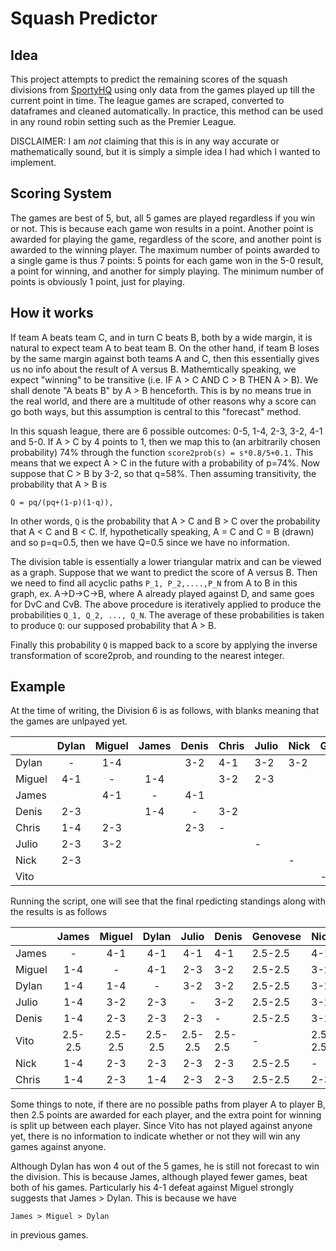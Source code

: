 # Squash Predictor
## Idea
This project attempts to predict the remaining scores of the squash divisions from [SportyHQ](https://www.sportyhq.com/club/box/view/60) using only data from the games played up till the current point in time. The league games are scraped, converted to dataframes and cleaned automatically. In practice, this method can be used in any round robin setting such as the Premier League.

DISCLAIMER: I am _not_ claiming that this is in any way accurate or mathematically sound, but it is simply a simple idea I had which I wanted to implement.
## Scoring System
The games are best of 5, but, all 5 games are played regardless if you win or not. This is because each game won results in a point. Another point is awarded for playing the game, regardless of the score, and another point is awarded to the winning player. The maximum number of points awarded to a single game is thus 7 points: 5 points for each game won in the 5-0 result, a point for winning, and another for simply playing. The minimum number of points is obviously 1 point, just for playing. 
## How it works
If team A beats team C, and in turn C beats B, both by a wide margin, it is natural to expect team A to beat team B. On the other hand, if team B loses by the same margin against both teams A and C, then this essentially gives us no info about the result of A versus B. Mathemtically speaking, we expect "winning" to be transitive (i.e. IF A > C AND C > B THEN A > B). We shall denote "A beats B" by A > B henceforth. This is by no means true in the real world, and there are a multitude of other reasons why a score can go both ways, but this assumption is central to this "forecast" method.

In this squash league, there are 6 possible outcomes: 0-5, 1-4, 2-3, 3-2, 4-1 and 5-0. If A > C by 4 points to 1, then we map this to (an arbitrarily chosen probability) 74% through the function 
```score2prob(s) = s*0.8/5+0.1.```
This means that we expect A > C in the future with a probability of p=74%. Now suppose that C > B by 3-2, so that q=58%. Then assuming transitivity, the probability that A > B is

```Q = pq/(pq+(1-p)(1-q)),```

In other words, `Q` is the probability that A > C and B > C over the probability that A < C and B < C. If, hypothetically speaking, A = C and C = B (drawn) and so p=q=0.5, then we have Q=0.5 since we have no information.

The division table is essentially a lower triangular matrix and can be viewed as a graph. Suppose that we want to predict the score of A versus B. Then we need to find all acyclic paths `P_1, P_2,....,P_N` from A to B in this graph, ex. A->D->C->B, where A already played against D, and same goes for DvC and CvB. The above procedure is iteratively applied to produce the probabilities `Q_1, Q_2, ..., Q_N`. The average of these probabilities is taken to produce `Q`: our supposed probability that A > B.

Finally this probability `Q` is mapped back to a score by applying the inverse transformation of score2prob, and rounding to the nearest integer.

## Example
At the time of writing, the Division 6 is as follows, with blanks meaning that the games are unlpayed yet.

|          | Dylan | Miguel | James | Denis | Chris | Julio | Nick | Genovese | SCORES |
|----------|:-----:|:------:|:-----:|:-----:|-------|-------|------|----------|--------|
|   Dylan  | -   | 1-4    |    | 3-2   | 4-1   | 3-2   | 3-2  |       | 23     |
|  Miguel  | 4-1   | -    | 1-4   |    | 3-2   | 2-3   |   |       | 16     |
|   James  |    | 4-1    | -   | 4-1   |    |    |   |       | 12     |
| Denis    | 2-3   |     | 1-4   | -   | 3-2   |    |   |       | 10     |
| Chris    | 1-4   | 2-3    |    | 2-3   | -   |    |   |       | 8      |
| Julio    | 2-3   | 3-2    |    |    |    | -   |   |       | 8      |
| Nick     | 2-3   |     |    |    |    |    | -  |       | 3      |
| Vito |    |     |    |    |    |    |   | -      | 0      |

Running the script, one will see that the final rpedicting standings along with the results is as follows

| |James    | Miguel | Dylan | Julio | Denis | Genovese | Nick | Chris | SCORES |      
|----------|:------:|:-----:|:-----:|:-----:|----------|------|-------|--------|------|
|   James  | -   | 4-1   | 4-1   | 4-1   | 4-1      | 2.5-2.5  | 4-1   | 4-1    | 39.5 |
|  Miguel  | 1-4    | -  | 4-1   | 2-3   | 3-2      | 2.5-2.5  | 3-2   | 3-2    | 29.5 |
|   Dylan  | 1-4    | 1-4   | - | 3-2   | 3-2      | 2.5-2.5  | 3-2   | 4-1    | 28.5 |
| Julio    | 1-4    | 3-2   | 2-3   | - | 3-2      | 2.5-2.5  | 3-2   | 3-2    | 28.5 |
| Denis    | 1-4    | 2-3   | 2-3   | 2-3   | -     | 2.5-2.5  | 3-2   | 3-2    | 24.5 |
| Vito | 2.5-2.5    | 2.5-2.5   | 2.5-2.5   | 2.5-2.5   | 2.5-2.5      | - | 2.5-2.5   | 2.5-2.5    | 24.5 |
| Nick     | 1-4    | 2-3   | 2-3   | 2-3   | 2-3      | 2.5-2.5  | -  | 3-3    | 22.5 |
| Chris    | 1-4    | 2-3   | 1-4   | 2-3   | 2-3      | 2.5-2.5  | 2-3   | -   | 19.5 |

Some things to note, if there are no possible paths from player A to player B, then 2.5 points are awarded for each player, and the extra point for winning is split up between each player. Since Vito has not played against anyone yet, there is no information to indicate whether or not they will win any games against anyone.

Although Dylan has won 4 out of the 5 games, he is still not forecast to win the division. This is because James, although played fewer games, beat both of his games. Particularly his 4-1 defeat against Miguel strongly suggests that James > Dylan. This is because we have 

```James > Miguel > Dylan```

in previous games.
